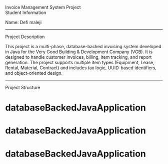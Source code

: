 
Invoice Management System Project  
Student Information

Name: Defi maleji


---

Project Description

This project is a multi-phase, database-backed invoicing system developed in Java for the Very Good Building & Development Company (VGB). It is designed to handle customer invoices, billing, item tracking, and report generation. The project supports multiple item types (Equipment, Lease, Rental, Material, Contract) and includes tax logic, UUID-based identifiers, and object-oriented design.

---

Project Structure

# databaseBackedJavaApplication
# databaseBackedJavaApplication
# databaseBackedJavaApplication
